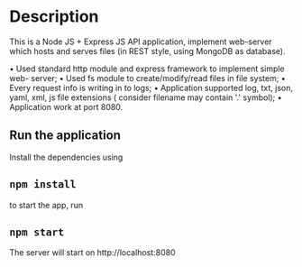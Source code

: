 # Description
This is a Node JS + Express JS API application, implement web-server which hosts and serves files (in REST style, using MongoDB as database). 

• Used standard http module and express framework to implement simple web- server;
• Used fs module to create/modify/read files in file system;
• Every request info is writing in to logs;
• Application supported log, txt, json, yaml, xml, js file
extensions ( consider filename may contain '.' symbol);
• Application work at port 8080.


## Run the application
Install the dependencies using

## `npm install`

to start the app, run

## `npm start`

The server will start on http://localhost:8080
